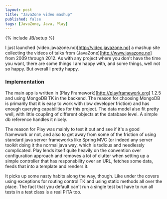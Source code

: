 ```yaml
---
layout: post
title: "JavaZone video mashup"
published: false
tags: [JavaZone, Java, Play]
---
```

{% include JB/setup %}

I just launched (video.javazone.no)[http://video.javazone.no] a mashup site collecting the videos of talks from (JavaZone)[http://www.javazone.no] from 2009 through 2012. As with any project where you don't have the time you want, there are some things I am happy with, and some things, well not so happy. But overall I pretty happy.

### Implementation

The main app is written in (Play Framework)[http://playframework.org] 1.2.5 and using MongoDB TK in the backend. The reason for choosing MongoDB is primarily that it is easy to work with (low developer friction) and has enough querying capabilities for this project. The data model also fit pretty well, with little coupling of different objects at the database level. A simple db reference handles it nicely.

The reason for Play was mainly to test it out and see if it's a good framework or not, and also to get away from some of the friction of using standard java server frameworks like Spring MVC (or indeed any server toolkit doing it the normal java way, which is tedious and needlessly complicated. Play lends itself quite heavily on the convention over configuration approach and removes a lot of clutter when setting up a simple controller that has responsbility over an URL, fetches some data, feeds that into a template and renders it.

It picks up some nasty habits along the way, though. Like under the covers using exceptions for routing control TK and using static methods all over the place. The fact that you default can't run a single test but have to run all tests in a test class is a real PITA too.
